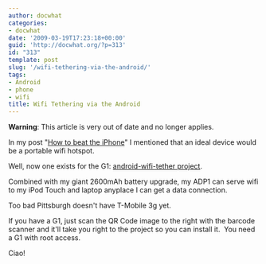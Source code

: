 ```yaml
---
author: docwhat
categories:
- docwhat
date: '2009-03-19T17:23:18+00:00'
guid: 'http://docwhat.org/?p=313'
id: "313"
template: post
slug: '/wifi-tethering-via-the-android/'
tags:
- Android
- phone
- wifi
title: Wifi Tethering via the Android
---
```


**Warning**: This article is very out of date and no longer applies.

In my post "[How to beat the iPhone](../how-to-beat-the-iphone)" I mentioned
that an ideal device would be a portable wifi hotspot.

Well, now one exists for the G1:
[android-wifi-tether project](http://code.google.com/p/android-wifi-tether/).

Combined with my giant 2600mAh battery upgrade, my ADP1 can serve wifi to my
iPod Touch and laptop anyplace I can get a data connection.

Too bad Pittsburgh doesn't have T-Mobile 3g yet.

If you have a G1, just scan the QR Code image to the right with the barcode
scanner and it'll take you right to the project so you can install it.  You
need a G1 with root access.

Ciao!
